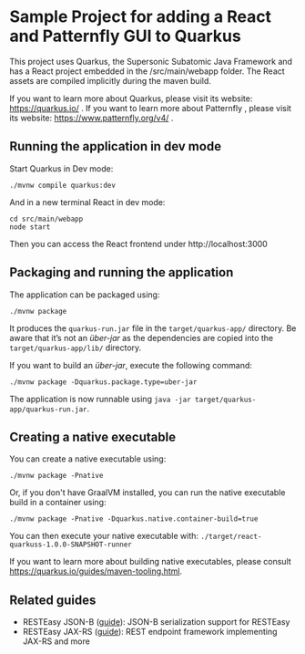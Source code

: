 # Sample Project for adding a React and Patternfly GUI to Quarkus 

This project uses Quarkus, the Supersonic Subatomic Java Framework and has a React project embedded in the /src/main/webapp folder.  The React assets are compiled implicitly during the maven build.  

If you want to learn more about Quarkus, please visit its website: https://quarkus.io/ .
If you want to learn more about Patternfly , please visit its website: https://www.patternfly.org/v4/ .

## Running the application in dev mode

Start Quarkus in Dev mode:
```shell script
./mvnw compile quarkus:dev
```

And in a new terminal React in dev mode:
```shell script
cd src/main/webapp
node start
```

Then you can access the React frontend under http://localhost:3000

## Packaging and running the application

The application can be packaged using:
```shell script
./mvnw package
```
It produces the `quarkus-run.jar` file in the `target/quarkus-app/` directory.
Be aware that it’s not an _über-jar_ as the dependencies are copied into the `target/quarkus-app/lib/` directory.

If you want to build an _über-jar_, execute the following command:
```shell script
./mvnw package -Dquarkus.package.type=uber-jar
```

The application is now runnable using `java -jar target/quarkus-app/quarkus-run.jar`.

## Creating a native executable

You can create a native executable using: 
```shell script
./mvnw package -Pnative
```

Or, if you don't have GraalVM installed, you can run the native executable build in a container using: 
```shell script
./mvnw package -Pnative -Dquarkus.native.container-build=true
```

You can then execute your native executable with: `./target/react-quarkuss-1.0.0-SNAPSHOT-runner`

If you want to learn more about building native executables, please consult https://quarkus.io/guides/maven-tooling.html.

## Related guides

- RESTEasy JSON-B ([guide](https://quarkus.io/guides/rest-json)): JSON-B serialization support for RESTEasy
- RESTEasy JAX-RS ([guide](https://quarkus.io/guides/rest-json)): REST endpoint framework implementing JAX-RS and more


